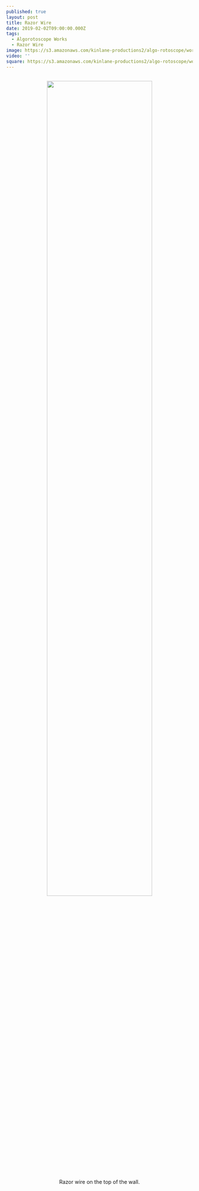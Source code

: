 ```yaml
---
published: true
layout: post
title: Razor Wire
date: 2019-02-02T09:00:00.000Z
tags:
  - Algorotoscope Works
  - Razor Wire
image: https://s3.amazonaws.com/kinlane-productions2/algo-rotoscope/working/razor-wire.jpg
video: ''
square: https://s3.amazonaws.com/kinlane-productions2/algo-rotoscope/working/razor-wire-square.jpg
---
```

<p align="center"><img src="{{ page.image }}" width="75%" style="padding: 15px;" /></p>
<center>Razor wire on the top of the wall.</center>
